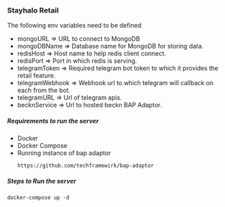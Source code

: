 ### Stayhalo Retail 

The following env variables need to be defined
- mongoURL => URL to connect to MongoDB
- mongoDBName => Database name for MongoDB for storing data.
- redisHost => Host name to help redis client connect.
- redisPort => Port in which redis is serving.
- telegramToken => Required telegram bot token to which it provides the retail feature.
- telegramWebhook => Webhook url to which telegram will callback on each from the bot.
- telegramURL => Url of telegram apis.
- becknService => Url to hosted beckn BAP Adaptor.


##### Requirements to run the server

- Docker
- Docker Compose
- Running instance of bap adaptor
    ```
    https://github.com/techframewirk/bap-adaptor
    ```

##### Steps to Run the server

```
docker-compose up -d
```
